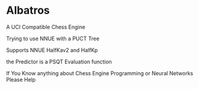 # Albatros

A UCI Compatible Chess Engine

Trying to use NNUE with a PUCT Tree

Supports NNUE HalfKav2 and HalfKp
    
the Predictor is a PSQT Evaluation function

If You Know anything about Chess Engine Programming or Neural Networks Please Help
